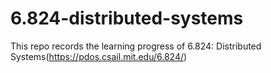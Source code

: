 # 6.824-distributed-systems
This repo records the learning progress of 6.824: Distributed Systems(https://pdos.csail.mit.edu/6.824/)
